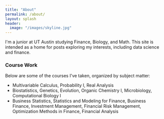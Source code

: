 ```yaml
---
title: "About"
permalink: /about/
layout: splash
header:
  image: "/images/skyline.jpg"
---
```


I'm a junior at UT Austin studying Finance, Biology, and Math. This site is intended as a home for posts exploring my interests, including data science  and finance.

### Course Work
Below are some of the courses I've taken, organized by subject matter:
* Multivariable Calculus, Probability I, Real Analysis
* Biostatistics, Genetics, Evolution, Organic Chemistry I, Microbiology, Computational Biology I
* Business Statistics, Statistics and Modeling for Finance, Business Finance, Investment Management, Financial Risk Management, Optimization Methods in Finance, Financial Analysis
